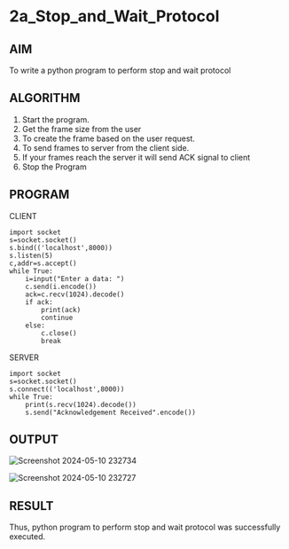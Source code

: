 # 2a_Stop_and_Wait_Protocol
## AIM 
To write a python program to perform stop and wait protocol
## ALGORITHM
1. Start the program.
2. Get the frame size from the user
3. To create the frame based on the user request.
4. To send frames to server from the client side.
5. If your frames reach the server it will send ACK signal to client
6. Stop the Program
## PROGRAM
CLIENT
```
import socket
s=socket.socket()
s.bind(('localhost',8000))
s.listen(5)
c,addr=s.accept()
while True:
    i=input("Enter a data: ")
    c.send(i.encode())
    ack=c.recv(1024).decode()
    if ack:
        print(ack)
        continue
    else:
        c.close()
        break
```
SERVER
```
import socket
s=socket.socket()
s.connect(('localhost',8000))
while True:
    print(s.recv(1024).decode())
    s.send("Acknowledgement Received".encode())
```

## OUTPUT

![Screenshot 2024-05-10 232734](https://github.com/Nandy-nan/2a_Stop_and_Wait_Protocol/assets/153698914/69a298ea-d35d-43f4-9e60-52e0ee1b9a40)


![Screenshot 2024-05-10 232727](https://github.com/Nandy-nan/2a_Stop_and_Wait_Protocol/assets/153698914/bf33eb49-8a08-42cc-b992-fc72683e8580)



## RESULT
Thus, python program to perform stop and wait protocol was successfully executed.
